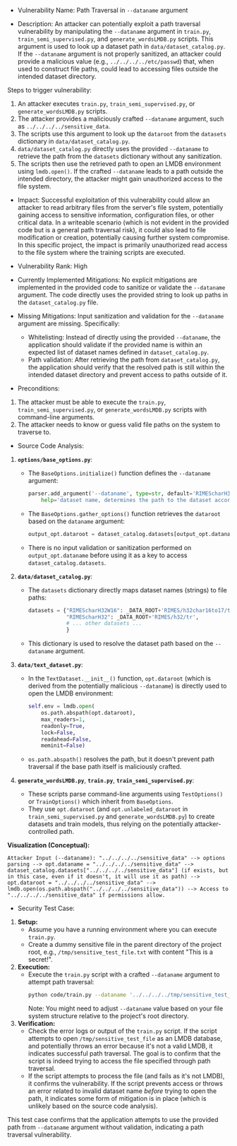 - Vulnerability Name: Path Traversal in `--dataname` argument

- Description:
An attacker can potentially exploit a path traversal vulnerability by manipulating the `--dataname` argument in `train.py`, `train_semi_supervised.py`, and `generate_wordsLMDB.py` scripts. This argument is used to look up a dataset path in `data/dataset_catalog.py`. If the `--dataname` argument is not properly sanitized, an attacker could provide a malicious value (e.g., `../../../../etc/passwd`) that, when used to construct file paths, could lead to accessing files outside the intended dataset directory.

Steps to trigger vulnerability:
1. An attacker executes `train.py`, `train_semi_supervised.py`, or `generate_wordsLMDB.py` scripts.
2. The attacker provides a maliciously crafted `--dataname` argument, such as `../../../../sensitive_data`.
3. The scripts use this argument to look up the `dataroot` from the `datasets` dictionary in `data/dataset_catalog.py`.
4. `data/dataset_catalog.py` directly uses the provided `--dataname` to retrieve the path from the `datasets` dictionary without any sanitization.
5. The scripts then use the retrieved path to open an LMDB environment using `lmdb.open()`. If the crafted `--dataname` leads to a path outside the intended directory, the attacker might gain unauthorized access to the file system.

- Impact:
Successful exploitation of this vulnerability could allow an attacker to read arbitrary files from the server's file system, potentially gaining access to sensitive information, configuration files, or other critical data. In a writeable scenario (which is not evident in the provided code but is a general path traversal risk), it could also lead to file modification or creation, potentially causing further system compromise. In this specific project, the impact is primarily unauthorized read access to the file system where the training scripts are executed.

- Vulnerability Rank: High

- Currently Implemented Mitigations:
No explicit mitigations are implemented in the provided code to sanitize or validate the `--dataname` argument. The code directly uses the provided string to look up paths in the `dataset_catalog.py` file.

- Missing Mitigations:
Input sanitization and validation for the `--dataname` argument are missing. Specifically:
    - Whitelisting: Instead of directly using the provided `--dataname`, the application should validate if the provided name is within an expected list of dataset names defined in `dataset_catalog.py`.
    - Path validation: After retrieving the path from `dataset_catalog.py`, the application should verify that the resolved path is still within the intended dataset directory and prevent access to paths outside of it.

- Preconditions:
1. The attacker must be able to execute the `train.py`, `train_semi_supervised.py`, or `generate_wordsLMDB.py` scripts with command-line arguments.
2. The attacker needs to know or guess valid file paths on the system to traverse to.

- Source Code Analysis:
1. **`options/base_options.py`**:
   - The `BaseOptions.initialize()` function defines the `--dataname` argument:
     ```python
     parser.add_argument('--dataname', type=str, default='RIMEScharH32W16',
         help='dataset name, determines the path to the dataset according to data/dataset_catalog.py')
     ```
   - The `BaseOptions.gather_options()` function retrieves the `dataroot` based on the `dataname` argument:
     ```python
     output_opt.dataroot = dataset_catalog.datasets[output_opt.dataname]
     ```
   - There is no input validation or sanitization performed on `output_opt.dataname` before using it as a key to access `dataset_catalog.datasets`.

2. **`data/dataset_catalog.py`**:
   - The `datasets` dictionary directly maps dataset names (strings) to file paths:
     ```python
     datasets = {"RIMEScharH32W16": _DATA_ROOT+'RIMES/h32char16to17/tr',
                 "RIMEScharH32": _DATA_ROOT+'RIMES/h32/tr',
                 # ... other datasets ...
                 }
     ```
   - This dictionary is used to resolve the dataset path based on the `--dataname` argument.

3. **`data/text_dataset.py`**:
   - In the `TextDataset.__init__()` function, `opt.dataroot` (which is derived from the potentially malicious `--dataname`) is directly used to open the LMDB environment:
     ```python
     self.env = lmdb.open(
         os.path.abspath(opt.dataroot),
         max_readers=1,
         readonly=True,
         lock=False,
         readahead=False,
         meminit=False)
     ```
   - `os.path.abspath()` resolves the path, but it doesn't prevent path traversal if the base path itself is maliciously crafted.

4. **`generate_wordsLMDB.py`**, **`train.py`**, **`train_semi_supervised.py`**:
   - These scripts parse command-line arguments using `TestOptions()` or `TrainOptions()` which inherit from `BaseOptions`.
   - They use `opt.dataroot` (and `opt.unlabeled_dataroot` in `train_semi_supervised.py` and `generate_wordsLMDB.py`) to create datasets and train models, thus relying on the potentially attacker-controlled path.

**Visualization (Conceptual):**

```
Attacker Input (--dataname): "../../../../sensitive_data" --> options parsing --> opt.dataname = "../../../../sensitive_data" --> dataset_catalog.datasets["../../../../sensitive_data"] (if exists, but in this case, even if it doesn't, it will use it as path) --> opt.dataroot = "../../../../sensitive_data" --> lmdb.open(os.path.abspath("../../../../sensitive_data")) --> Access to "../../../../sensitive_data" if permissions allow.
```

- Security Test Case:
1. **Setup:**
   - Assume you have a running environment where you can execute `train.py`.
   - Create a dummy sensitive file in the parent directory of the project root, e.g., `/tmp/sensitive_test_file.txt` with content "This is a secret!".
2. **Execution:**
   - Execute the `train.py` script with a crafted `--dataname` argument to attempt path traversal:
     ```bash
     python code/train.py --dataname '../../../../tmp/sensitive_test_file' --name_prefix test_traversal
     ```
     Note: You might need to adjust `--dataname` value based on your file system structure relative to the project's root directory.
3. **Verification:**
   - Check the error logs or output of the `train.py` script. If the script attempts to open `/tmp/sensitive_test_file` as an LMDB database, and potentially throws an error because it's not a valid LMDB, it indicates successful path traversal. The goal is to confirm that the script is indeed trying to access the file specified through path traversal.
   - If the script attempts to process the file (and fails as it's not LMDB), it confirms the vulnerability. If the script prevents access or throws an error related to invalid dataset name *before* trying to open the path, it indicates some form of mitigation is in place (which is unlikely based on the source code analysis).

This test case confirms that the application attempts to use the provided path from `--dataname` argument without validation, indicating a path traversal vulnerability.